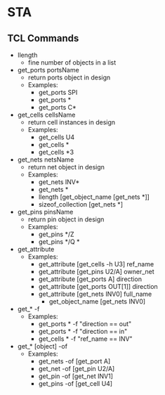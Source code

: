 # STA

## TCL Commands

- llength
  - fine number of objects in a list
- get_ports portsName
  - return ports object in design
  - Examples:
    - get_ports SPI
    - get_ports *
    - get_ports C*
- get_cells cellsName
  - return cell instances in design
  - Examples:
    - get_cells U4
    - get_cells *
    - get_cells *3
- get_nets netsName
  - return net object in design
  - Examples:
    - get_nets INV*
    - get_nets *
    - llength [get_object_name [get_nets *]]
    - sizeof_collection [get_nets *]
- get_pins pinsName
  - return pin object in design
  - Examples:
    - get_pins */Z
    - get_pins */Q *
- get_attribute
  - Examples:
    - get_attribute [get_cells -h U3] ref_name
    - get_attribute [get_pins U2/A] owner_net
    - get_attribute [get_ports A] direction
    - get_attribute [get_ports OUT[1]] direction
    - get_attribute [get_nets INV0] full_name
      - get_object_name [get_nets INV0]
- get_* -f
  - Examples:
    - get_ports * -f "direction == out"
    - get_ports * -f "direction == in"
    - get_cells * -f "ref_name == INV"
- get_* [object] -of
  - Examples:
    - get_nets -of [get_port A]
    - get_net -of [get_pin U2/A]
    - get_pin -of [get_net INV1]
    - get_pins -of [get_cell U4]
